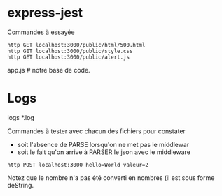 # express-jest

Commandes à essayée

```
http GET localhost:3000/public/html/500.html
http GET localhost:3000/public/style.css
http GET localhost:3000/public/alert.js
```
app.js # notre base de code.
# Logs
logs
*.log

Commandes à tester avec chacun des fichiers pour constater
- soit l'absence de PARSE lorsqu'on ne met pas le middlewar
- soit le fait qu'on arrive à PARSER le json avec le middleware
```
http POST localhost:3000 hello=World valeur=2
```
Notez que le nombre n'a pas été converti en nombres (il est sous forme deString.